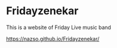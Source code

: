 # Fridayzenekar
 This is a website of Friday Live music band

 https://nazso.github.io/Fridayzenekar/
